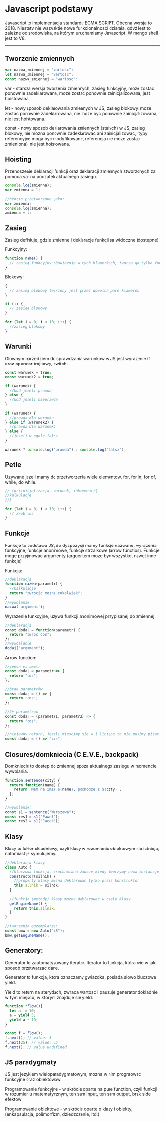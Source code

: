 # Javascript podstawy

Javascript to implementacja standardu ECMA SCRIPT. Obecna wersja to 2018. Niestety nie wszysktie nowe funkcjonalnosci działają, gdyż jest to zależne od srodowiska, na którym uruchamiamy Javascript. W mongo shell jest to V8.

---

## Tworzenie zmiennych

```js
var nazwa_zmiennej = "wartosc";
let nazwa_zmiennej = "wartosc";
const nazwa_zmiennej = "wartosc":
```

var - starsza wersja tworzenia zmiennych, zasieg funkcyjny, moze zostac ponownie zadeklarowana, moze zostac ponownie zainicjalizowana, jest hoistowana.

let - nowy sposob deklarowania zmiennych w JS, zasieg blokowy, moze zostac ponownie zadeklarowana, nie moze byc ponownie zainicjalizowana, nie jest hoistowana.

const - nowy sposob deklarowania zmiennych (stalych) w JS, zasieg blokowy, nie mozna ponownie zadeklarowac ani zainicjalizowac, (typy referencyjne moga byc modyfikowane, referencja nie moze zostac zmieniona), nie jest hoistowana.

## Hoisting

Przenoszenie deklaracji funkcji oraz deklaracji zmiennych stworzonych za pomoca var na poczatek aktualnego zasiegu.

```js
console.log(zmienna);
var zmienna = 1;

//bedzie przetworzone jako:
var zmienna;
console.log(zmienna);
zmienna = 1;
```

## Zasieg

Zasieg definiuje, gdzie zmienne i deklaracje funkcji sa widoczne (dostepne)

Funkcyjny:

```js
function name() {
  // zasieg funkcyjny obowiazuje w tych klamerkach, tworza go tylko funkcje
}
```

Blokowy:

```js
{
  // zasieg blokowy tworzony jest przez dowolna pare klamerek
}

if (1) {
  // zasieg blokowy
}

for (let i = 0; i < 10; i++) {
  //zasieg blokowy
}
```

## Warunki

Glownym narzedziem do sprawdzania warunkow w JS jest wyrazenie if oraz operator trojkowy, switch.

```js
const warunek = true;
const warunek2 = true;

if (warunek) {
  //kod jezeli prawda
} else {
  //kod jezeli nieprawda
}

if (warunek) {
  //prawda dla warunku
} else if (warunek2) {
  //prawda dla warunek2
} else {
  //jezeli w ogole falsz
}

warunek ? console.log("prawda") : console.log("falsz");
```

## Petle

Uzywane jezeli mamy do przetworzenia wiele elementow, for, for in, for of, while, do while.

```js
// for(inicjalizacja, warunek, inkrement){
//kalkulacje
//}

for (let i = 0; i < 10; i++) {
  // zrob cos
}
```

## Funkcje

Funkcje to podstawa JS, do dyspozycji mamy funkcje nazwane, wyrazenia funkcyjne, funkcje anonimowe, funkcje strzalkowe (arrow function). Funkcje moge przyjmowac argumenty (arguentem moze byc wszystko, nawet inne funkcje)

Funkcja:

```js
//deklaracja
function nazwa(parametr) {
  //kalkulacje
  return "xwrocic mozna cokolwiek";
}
//wywolanie
nazwa("argument");
```

Wyrazenie funkcyjne, uzywa funkcji anonimowej przypisanej do zmiennej:

```js
//deklaracja
const dodaj = function(parametr) {
  return "zwroc cos";
};
//wywoalanie
dodaj("argument");
```

Arrow function:

```js
//jeden parametr
const dodaj = parametr => {
  return "cos";
};

//brak parametrów
const dodaj = () => {
  return "cos";
};

//2+ parametrow
const dodaj = (parametr1, parametr2) => {
  return "cos";
};

//niejawny return, jezeli miescimy sie w 1 linijce to nie musimy pisac retrun i tak wartosc zostanie zwrocona
const dodaj = () => "cos";
```

## Closures/domkniecia (C.E.V.E., backpack)

Domkniecie to dostep do zmiennej spoza aktualnego zasiegu w momencie wywolania.

```js
function sentence(city) {
  return function(name) {
    return `Mam na imie ${name}, pochodze z ${city}`;
  };
}

//wywolanie:
const s1 = sentence("Warszawa");
const res1 = s1("Pawel");
const res2 = s1("Jacek");
```

## Klasy

Klasy to lukier skladniowy, czyli klasy w rozumieniu obiektowym nie istnieja, natomiast je symulujemy.

```js
//deklaracja klasy
class Auto {
  //kluczowa funkcja, uruchamiana zawsze kiedy tworzymy nowa instancje (egzemplarz klasy)
  constructor(silnik) {
    //property klasy mozna deklarowac tylko przez konstruktor
    this.silnik = silnik;
  }

  //funkcje (metody) klasy mozna deklarowac w ciele klasy
  getEngineName() {
    return this.silnik;
  }
}

//tworzenie egzemplarza:
const bmw = new Auto("v8");
bmw.getEngineName();
```

## Generatory:

Generator to zautomatyzowany iterator. Iterator to funkcja, która wie w jaki sposob przetwarzac dane.

Generator to funkcja, ktora oznaczamy gwiazdka, posiada slowo kluczowe yield.

Yield to return na sterydach, zwraca wartosc i pauzuje generator dokladnie w tym miejscu, w ktorym znajduje sie yield.

```js
function *flow(){
  let a  = 10;
  a = yield 5;
  yield a + 10;
}

const f = flow();
f.next(); // value: 5
f.next(25): // value: 35
f.next(); // value undefined
```

## JS paradygmaty

JS jest jezykiem wieloparadygmatowym, mozna w nim prograowac funkcyjne oraz obiektowow.

Programowanie funkcyjne - w skrócie oparte na pure function, czyli funkcji w rozumieniu matematycznym, ten sam input, ten sam output, brak side efektow

Programowanie obiektowe - w skrócie oparte o klasy i obiekty, (enkapsulacja, polimorfizm, dziedzczenie, itd.)
